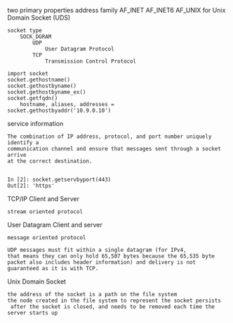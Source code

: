 two primary properties
	address family
		AF_INET
		AF_INET6
		AF_UNIX
			for Unix Domain Socket (UDS)

	socket type
		SOCK_DGRAM
			UDP
				User Datagram Protocol
			TCP
				Transmission Control Protocol
	
	import socket
	socket.gethostname()
	socket.gethostbyname()
	socket.gethostbyname_ex()	
	socket.getfqdn()
		hostname, aliases, addresses = 
	socket.gethostbyaddr('10.9.0.10')

service information

	The combination of IP address, protocol, and port number uniquely identify a 
	communication channel and ensure that messages sent through a socket arrive 
	at the correct destination.


	In [2]: socket.getservbyport(443)                                                         Out[2]: 'https'


TCP/IP Client and Server

	stream oriented protocol

User Datagram Client and server
	
	message oriented protocol

	UDP messages must fit within a single datagram (for IPv4, 
	that means they can only hold 65,507 bytes because the 65,535 byte 
	packet also includes header information) and delivery is not 
	guaranteed as it is with TCP.

Unix Domain Socket

	the address of the socket is a path on the file system
	the node created in the file system to represent the socket persists 
	 after the socket is closed, and needs to be removed each time the server starts up


